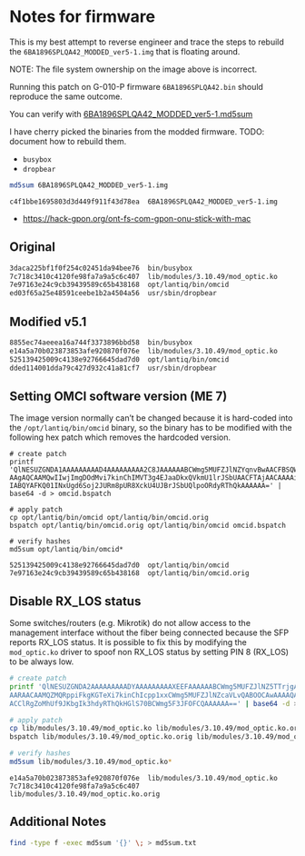 # Notes for firmware

This is my best attempt to reverse engineer and trace the steps to
rebuild the `6BA1896SPLQA42_MODDED_ver5-1.img` that is floating around.

NOTE: The file system ownership on the image above is incorrect.

Running this patch on G-010-P firmware `6BA1896SPLQA42.bin` should reproduce
the same outcome.

You can verify with [6BA1896SPLQA42_MODDED_ver5-1.md5sum](6BA1896SPLQA42_MODDED_ver5-1.md5sum)

I have cherry picked the binaries from the modded firmware.
TODO: document how to rebuild them.

- `busybox`
- `dropbear`

```sh
md5sum 6BA1896SPLQA42_MODDED_ver5-1.img
```

```
c4f1bbe1695803d3d449f911f43d78ea  6BA1896SPLQA42_MODDED_ver5-1.img
```

- https://hack-gpon.org/ont-fs-com-gpon-onu-stick-with-mac

## Original 

```sh
3daca225bf1f0f254c02451da94bee76  bin/busybox
7c718c3410c4120fe98fa7a9a5c6c407  lib/modules/3.10.49/mod_optic.ko
7e97163e24c9cb39439589c65b438168  opt/lantiq/bin/omcid
ed03f65a25e48591ceebe1b2a4504a56  usr/sbin/dropbear
```

## Modified v5.1

```sh
8855ec74aeeea16a744f3373896bbd58  bin/busybox
e14a5a70b023873853afe920870f076e  lib/modules/3.10.49/mod_optic.ko
525139425009c4138e92766645dad7d0  opt/lantiq/bin/omcid
dded114001dda79c427d932c41a81cf7  usr/sbin/dropbear
```

## Setting OMCI software version (ME 7)

The image version normally can’t be changed because it is hard-coded
into the `/opt/lantiq/bin/omcid` binary, so the binary has to be
modified with the following hex patch which removes the hardcoded version.

```
# create patch
printf 'QlNESUZGNDA1AAAAAAAAAD4AAAAAAAAA2C8JAAAAAABCWmg5MUFZJlNZYqnvBwAACFBSQWAAAMAA
AAgAQCAAMQwIIwjImgDOdMvi7kinChIMVT3g4EJaaDkxQVkmU1lrJSbUAACFTAjAACAAAAiCAAAI
IABQYAFKQ01INxUgd6Soj2JURm8pUR8XckU4UJBrJSbUQlpoORdyRThQkAAAAAA=' | base64 -d > omcid.bspatch

# apply patch
cp opt/lantiq/bin/omcid opt/lantiq/bin/omcid.orig
bspatch opt/lantiq/bin/omcid.orig opt/lantiq/bin/omcid omcid.bspatch

# verify hashes
md5sum opt/lantiq/bin/omcid*
```

```
525139425009c4138e92766645dad7d0  opt/lantiq/bin/omcid
7e97163e24c9cb39439589c65b438168  opt/lantiq/bin/omcid.orig
```

## Disable RX_LOS status

Some switches/routers (e.g. Mikrotik) do not allow access to the management
interface without the fiber being connected because the SFP reports RX_LOS status.
It is possible to fix this by modifying the `mod_optic.ko` driver to spoof
non RX_LOS status by setting PIN 8 (RX_LOS) to be always low.

```sh
# create patch
printf 'QlNESUZGNDA2AAAAAAAAADYAAAAAAAAAXEEFAAAAAABCWmg5MUFZJlNZ5TTrjgAAB+ZARjAEACAA
AARAACAAMQZMQRppiFkgKGTeXi7kinChIcpp1xxCWmg5MUFZJlNZcaVLvQABOOCAwAAAAQAIAAig
ACClRgZoMhUf9JKbgIk3hdyRThQkHGlS70BCWmg5F3JFOFCQAAAAAA==' | base64 -d > mod_optic.bspatch

# apply patch
cp lib/modules/3.10.49/mod_optic.ko lib/modules/3.10.49/mod_optic.ko.orig
bspatch lib/modules/3.10.49/mod_optic.ko.orig lib/modules/3.10.49/mod_optic.ko mod_optic.bspatch

# verify hashes
md5sum lib/modules/3.10.49/mod_optic.ko*
```

```
e14a5a70b023873853afe920870f076e  lib/modules/3.10.49/mod_optic.ko
7c718c3410c4120fe98fa7a9a5c6c407  lib/modules/3.10.49/mod_optic.ko.orig
```

## Additional Notes

```sh
find -type f -exec md5sum '{}' \; > md5sum.txt
```

